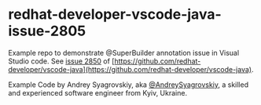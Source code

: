 # redhat-developer-vscode-java-issue-2805

Example repo to demonstrate @SuperBuilder annotation issue in Visual Studio code. See [issue 2850](https://github.com/redhat-developer/vscode-java/issues/2805) of [https://github.com/redhat-developer/vscode-java](https://github.com/redhat-developer/vscode-java).

Example Code by Andrey Syagrovskiy, aka [@AndreySyagrovskiy](https://github.com/AndreySyagrovskiy), a skilled and experienced software engineer from Kyiv, Ukraine.
